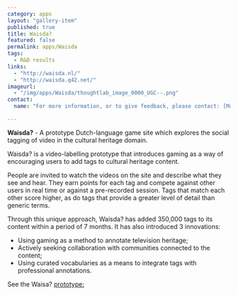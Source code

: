 ```yaml
---
category: apps
layout: "gallery-item"
published: true
title: Waisda?
featured: false
permalink: apps/Waisda
tags: 
  - R&D results
links: 
  - "http://waisda.nl/"
  - "http://waisda.q42.net/"
imageurl: 
  - "/img/apps/Waisda/thoughtlab_image_0000_UGC--.png"
contact: 
  name: "For more information, or to give feedback, please contact: [Maarten Brinkerink](mbrinkerink@beeldengeluid.nl?subject=ThoughtLab:%20Waisda?%20feedback)"

---
```

**Waisda?** - A prototype Dutch-language game site which explores the social tagging of video in the cultural heritage domain.

Waisda? is a video-labelling prototype that introduces gaming as a way of encouraging users to add tags to cultural heritage content.

People are invited to watch the videos on the site and describe what they see and hear. They earn points for each tag and compete against other users in real time or against a pre-recorded session. Tags that match each other score higher, as do tags that provide a greater level of detail than generic terms.

Through this unique approach, Waisda? has added 350,000 tags to its content within a period of 7 months. It has also introduced 3 innovations:
* Using gaming as a method to annotate television heritage;
* Actively seeking collaboration with communities connected to the content;
* Using curated vocabularies as a means to integrate tags with professional annotations.

See the Waisa? [prototype:](http://waisda.q42.net/)
